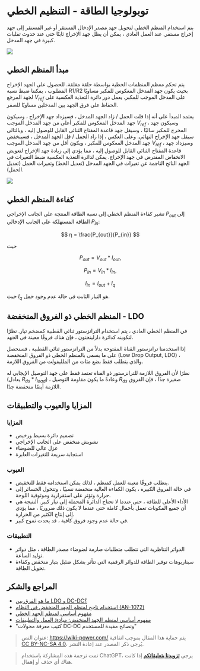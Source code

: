 # توبولوجيا الطاقة - التنظيم الخطي

يتم استخدام المنظم الخطي لتحويل جهد مصدر الإدخال المستقر أو غير المستقر إلى جهد إخراج مستقر. عند العمل العادي ، يمكن أن يظل جهد الإخراج ثابتًا حتى عند حدوث تقلبات كبيرة في جهد المدخل.

![](https://media.wiki-power.com/img/20211208155739.png)

## مبدأ المنظم الخطي

يتم تحكم معظم المنظمات الخطية بواسطة حلقة مغلقة. للحصول على الجهد الإخراج المطلوب ، يمكننا ضبط نسبة R1/R2 بحيث يكون جهد المدخل المعكوس للمكبر مساويًا لجهد المرجع $V_{ref}$ على المدخل الموجب للمكبر. يعمل دور دائرة التغذية العكسية على الحفاظ على فرق الجهد بين المدخلين مساويًا للصفر.

يعتمد المبدأ على أنه إذا قلت الحمل / زاد الجهد المدخل ، فسيزداد جهد الإخراج ، وسيكون جهد المدخل المعكوس للمكبر أعلى من جهد المدخل الموجب $V_{ref}$ ، وسيكون جهد المخرج للمكبر سالبًا ، وسيقل جهد قاعدة المفتاح الثنائي القابل للوصول إليه ، وبالتالي سيقل جهد الإخراج النهائي. وعلى العكس ، إذا زاد الحمل / قل الجهد المدخل ، فسينخفض جهد المدخل المعكوس للمكبر ، ويكون أقل من جهد المدخل الموجب $V_{ref}$ ، وسيزداد جهد قاعدة المفتاح الثنائي القابل للوصول إليه ، مما يؤدي إلى زيادة جهد الإخراج لتعويض الانخفاض المفترض في جهد الإخراج. يمكن لدائرة التغذية العكسية ضبط التغيرات في الجهد الناتج الناجمة عن تغيرات في الجهد المدخل (تعديل الخط) وتغيرات الحمل (تعديل الحمل).

![](https://media.wiki-power.com/img/20200202231005.png)

## كفاءة المنظم الخطي

تشير كفاءة المنظم الخطي إلى نسبة الطاقة المنتجة على الجانب الإخراجي $P_{out}$ إلى الطاقة المستهلكة على الجانب الإدخالي $P_{in}$:

$$
η = \frac{P_{out}}{P_{in}}
$$

حيث

$$
P_{out}=V_{out}*I_{out},
$$

$$
P_{in}=V_{in}*I_{in},
$$

$$
I_{in}=I_{out}+I_{q}
$$

حيث $I_{q}$ هو التيار الثابت في حالة عدم وجود حمل.

## المنظم الخطي ذو الفروق المنخفضة - LDO

في المنظم الخطي العادي ، يتم استخدام الترانزستور ثنائي القطبية كمضخم تيار. نظرًا لتكوينه كدائرة دارلينجتون ، فإن هناك فروقًا معينة في الجهد.

إذا استخدمنا ترانزستور القناة المفتوحة بدلاً من الترانزستور ثنائي القطبية ، فسنحصل على ما يسمى بالمنظم الخطي ذو الفروق المنخفضة (Low Drop Output, LDO) ، والذي يتطلب فقط بضع مئات من الملليفولت من الفروق اللازمة.

نظرًا لأن الفروق اللازمة للترانزستور ذو القناة تعتمد فقط على جهد التوصيل الإيجابي له (يعادل $R_{ds}*I_{load}$) ، وعادةً ما يكون مقاومة التوصيل $R_{ds}$ صغيرة جدًا ، فإن الفروق اللازمة أيضًا منخفضة جدًا.

## المزايا والعيوب والتطبيقات

### المزايا

- تصميم دائرة بسيط ورخيص
- تشويش منخفض على الجانب الإخراجي
- عزل عالي للضوضاء
- استجابة سريعة للتغيرات العابرة

### العيوب

- يتطلب فروقًا معينة للعمل كمنظم ، لذلك يمكن استخدامه فقط للتخفيض.
- في حالة الفروق الكبيرة ، يكون الكفاءة العالية منخفضة نسبيًا ، وتتحول الخسائر إلى حرارة وتؤثر على استقرارية وموثوقية اللوحة.
- الأداء الأعلى للطاقة ، حتى عندما لا تحتاج الدائرة المحملة إلى تيار كبير. النتيجة هي أن جميع المكونات تعمل بأحمال كاملة حتى عندما لا يكون ذلك ضروريًا ، مما يؤدي إلى إنتاج الكثير من الحرارة.
- في حالة عدم وجود فروق كافية ، قد يحدث تموج كبير.

### التطبيقات

- الدوائر التناظرية التي تتطلب متطلبات صارمة لضوضاء مصدر الطاقة ، مثل دوائر توليد الساعة.
- سيناريوهات توفير الطاقة للدوائر الرقمية التي تتأثر بشكل ضئيل بتيار منخفض وكفاءة تحويل الطاقة.

## المراجع والشكر

- [ما هو الفرق بين LDO و DC-DC؟](https://mp.weixin.qq.com/s/GfnT3FTVtMr37DIRVPG65g)
- [استخدام ناجح لمنظم الجهد المنخفض في النظام (AN-1072)](https://www.analog.com/media/cn/technical-documentation/application-notes/AN-1072_cn.pdf)
- [مفهوم أساسي لمنظم الجهد الخطي](https://e2echina.ti.com/cfs-file/__key/telligent-evolution-components-attachments/00-24-00-00-00-02-56-36/_BF7E2760337A8B536856FA574078E577C68B_.pdf)
- [مفهوم أساسي لمنظم الجهد المنخفض: مبادئ العمل والتطبيقات](https://haipeng.me/2020/06/10/ldo-basics-principles-and-applications/)
- "كتيب معرفة محولات DC-DC ونصائح مفيدة للمستخدم"

> عنوان النص: <https://wiki-power.com/>
> يتم حماية هذا المقال بموجب اتفاقية [CC BY-NC-SA 4.0](https://creativecommons.org/licenses/by/4.0/deed.zh)، يُرجى ذكر المصدر عند إعادة النشر.

> تمت ترجمة هذه المشاركة باستخدام ChatGPT، يرجى [**تزويدنا بتعليقاتكم**](https://github.com/linyuxuanlin/Wiki_MkDocs/issues/new) إذا كانت هناك أي حذف أو إهمال.
